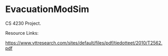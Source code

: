 # EvacuationModSim
CS 4230 Project.

Resource Links:

https://www.vttresearch.com/sites/default/files/pdf/tiedotteet/2010/T2562.pdf

